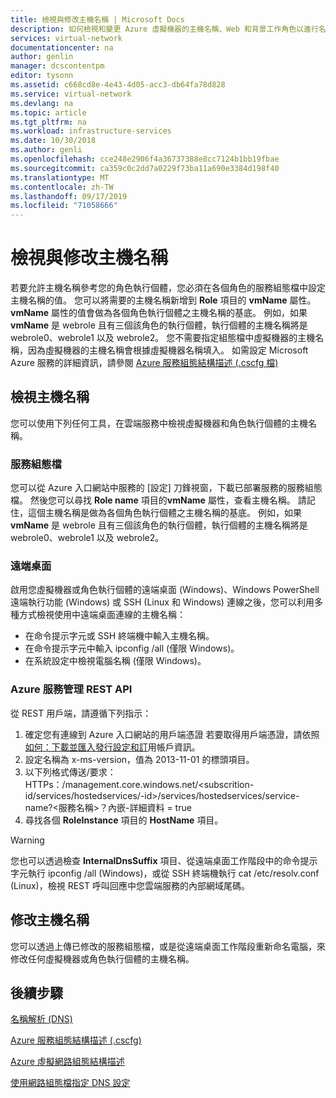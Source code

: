 ```yaml
---
title: 檢視與修改主機名稱 | Microsoft Docs
description: 如何檢視和變更 Azure 虛擬機器的主機名稱、Web 和背景工作角色以進行名稱解析
services: virtual-network
documentationcenter: na
author: genlin
manager: dcscontentpm
editor: tysonn
ms.assetid: c668cd8e-4e43-4d05-acc3-db64fa78d828
ms.service: virtual-network
ms.devlang: na
ms.topic: article
ms.tgt_pltfrm: na
ms.workload: infrastructure-services
ms.date: 10/30/2018
ms.author: genli
ms.openlocfilehash: cce248e2906f4a36737388e8cc7124b1bb19fbae
ms.sourcegitcommit: ca359c0c2dd7a0229f73ba11a690e3384d198f40
ms.translationtype: MT
ms.contentlocale: zh-TW
ms.lasthandoff: 09/17/2019
ms.locfileid: "71058666"
---
```

# <a name="viewing-and-modifying-hostnames"></a>檢視與修改主機名稱
若要允許主機名稱參考您的角色執行個體，您必須在各個角色的服務組態檔中設定主機名稱的值。 您可以將需要的主機名稱新增到 **Role** 項目的 **vmName** 屬性。 **vmName** 屬性的值會做為各個角色執行個體之主機名稱的基底。 例如，如果 **vmName** 是 webrole 且有三個該角色的執行個體，執行個體的主機名稱將是 webrole0、webrole1 以及 webrole2。 您不需要指定組態檔中虛擬機器的主機名稱，因為虛擬機器的主機名稱會根據虛擬機器名稱填入。 如需設定 Microsoft Azure 服務的詳細資訊，請參閱 [Azure 服務組態結構描述 (.cscfg 檔)](https://msdn.microsoft.com/library/azure/ee758710.aspx)

## <a name="viewing-hostnames"></a>檢視主機名稱
您可以使用下列任何工具，在雲端服務中檢視虛擬機器和角色執行個體的主機名稱。

### <a name="service-configuration-file"></a>服務組態檔
您可以從 Azure 入口網站中服務的 [設定] 刀鋒視窗，下載已部署服務的服務組態檔。 然後您可以尋找 **Role name** 項目的**vmName** 屬性，查看主機名稱。 請記住，這個主機名稱是做為各個角色執行個體之主機名稱的基底。 例如，如果 **vmName** 是 webrole 且有三個該角色的執行個體，執行個體的主機名稱將是 webrole0、webrole1 以及 webrole2。

### <a name="remote-desktop"></a>遠端桌面
啟用您虛擬機器或角色執行個體的遠端桌面 (Windows)、Windows PowerShell 遠端執行功能 (Windows) 或 SSH (Linux 和 Windows) 連線之後，您可以利用多種方式檢視使用中遠端桌面連線的主機名稱：

* 在命令提示字元或 SSH 終端機中輸入主機名稱。
* 在命令提示字元中輸入 ipconfig /all (僅限 Windows)。
* 在系統設定中檢視電腦名稱 (僅限 Windows)。

### <a name="azure-service-management-rest-api"></a>Azure 服務管理 REST API
從 REST 用戶端，請遵循下列指示：

1. 確定您有連線到 Azure 入口網站的用戶端憑證 若要取得用戶端憑證，請依照[如何：下載並匯入發行設定和訂](https://msdn.microsoft.com/library/dn385850.aspx)用帳戶資訊。 
2. 設定名稱為 x-ms-version，值為 2013-11-01 的標頭項目。
3. 以下列格式傳送\/要求： HTTPs：/management.core.windows.net/\<subscrition-id/services/hostedservices/-id\>/services/hostedservices/service-name?\<服務名稱\>？內嵌-詳細資料 = true
4. 尋找各個 **RoleInstance** 項目的 **HostName** 項目。

> [!WARNING]
> 您也可以透過檢查 **InternalDnsSuffix** 項目、從遠端桌面工作階段中的命令提示字元執行 ipconfig /all (Windows)，或從 SSH 終端機執行 cat /etc/resolv.conf (Linux)，檢視 REST 呼叫回應中您雲端服務的內部網域尾碼。
> 
> 

## <a name="modifying-a-hostname"></a>修改主機名稱
您可以透過上傳已修改的服務組態檔，或是從遠端桌面工作階段重新命名電腦，來修改任何虛擬機器或角色執行個體的主機名稱。

## <a name="next-steps"></a>後續步驟
[名稱解析 (DNS)](virtual-networks-name-resolution-for-vms-and-role-instances.md)

[Azure 服務組態結構描述 (.cscfg)](https://msdn.microsoft.com/library/windowsazure/ee758710.aspx)

[Azure 虛擬網路組態結構描述](https://go.microsoft.com/fwlink/?LinkId=248093)

[使用網路組態檔指定 DNS 設定](virtual-networks-specifying-a-dns-settings-in-a-virtual-network-configuration-file.md)

